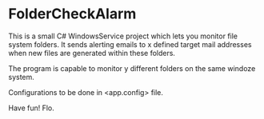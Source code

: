 # FolderCheckAlarm

This is a small C# WindowsService project which lets you monitor file system folders.
It sends alerting emails to x defined target mail addresses when new files are generated within these folders.

The program is capable to monitor y different folders on the same windoze system.

Configurations to be done in <app.config> file.

Have fun!
Flo.
